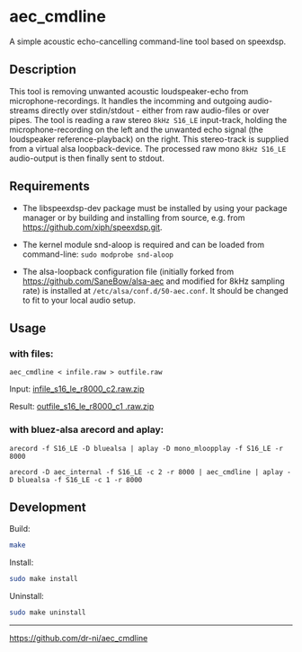 # aec_cmdline
A simple acoustic echo-cancelling command-line tool based on speexdsp.

## Description

This tool is removing unwanted acoustic loudspeaker-echo from microphone-recordings. It handles the incomming and outgoing audio-streams directly over stdin/stdout - either from raw audio-files or over pipes. The tool is reading a raw stereo `8kHz S16_LE` input-track, holding the microphone-recording on the left and the unwanted echo signal (the loudspeaker reference-playback) on the right. This stereo-track is supplied from a virtual alsa loopback-device.
The processed raw mono `8kHz S16_LE` audio-output is then finally sent to stdout.

## Requirements

- The libspeexdsp-dev package must be installed by using your package manager or by building and installing from source, e.g. from https://github.com/xiph/speexdsp.git.

- The kernel module snd-aloop is required and can be loaded from command-line: ```sudo modprobe snd-aloop```

- The alsa-loopback configuration file (initially forked from https://github.com/SaneBow/alsa-aec and modified for 8kHz sampling rate) is installed at `/etc/alsa/conf.d/50-aec.conf`. It should be changed to fit to your local audio setup.

## Usage

### with files:

```
aec_cmdline < infile.raw > outfile.raw
```

Input: [infile_s16_le_r8000_c2.raw.zip](https://github.com/dr-ni/aec_cmdline/files/8056481/infile_s16_le_r8000_c2.raw.zip)

Result: [outfile_s16_le_r8000_c1 .raw.zip](https://github.com/dr-ni/aec_cmdline/files/8056477/outfile_s16_le_r8000_c1.raw.zip)


### with bluez-alsa arecord and aplay:

```
arecord -f S16_LE -D bluealsa | aplay -D mono_mloopplay -f S16_LE -r 8000
```

```
arecord -D aec_internal -f S16_LE -c 2 -r 8000 | aec_cmdline | aplay -D bluealsa -f S16_LE -c 1 -r 8000
```


## Development

Build:
```sh
make
```

Install:
```sh
sudo make install
```

Uninstall:
```sh
sudo make uninstall
```

----

https://github.com/dr-ni/aec_cmdline

